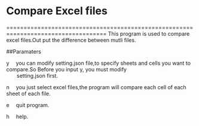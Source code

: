 # Compare Excel files
===================================================================================
This program is used to compare excel files.Out put the difference between mutli files.

##Paramaters


y      &emsp;you can modify setting.json file,to specify sheets and cells you want to compare.So Before you input y, you must modify   
&emsp;&emsp;setting.json first.
    
    
n      &emsp;you just select excel files,the program will compare each cell of each sheet of each file.


e      &emsp;quit program.


h      &emsp;help.
